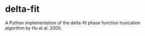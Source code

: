 # delta-fit
A Python implementation of the delta-fit phase function truncation algorithm by Hu et al. 2000.
